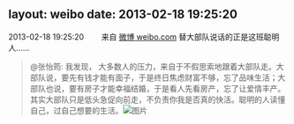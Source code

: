 layout: weibo
date: 2013-02-18 19:25:20
---
2013-02-18 19:25:20  &nbsp;&nbsp;&nbsp;&nbsp;&nbsp;&nbsp; 来自 <a href="http://weibo.com/" rel="nofollow">微博 weibo.com</a>
替大部队说话的正是这班聪明人……
>  @张怡筠: 我发现， 大多数人的压力，来自于不假思索地跟着大部队走。大部队说，要先有钱才能有面子，于是终日焦虑财富不够，忘了品味生活；大部队也说，要有房子才能幸福结婚，于是看人先看房产，忘了让爱情丰产。其实大部队只是低头急促向前走，不负责你我是否真的快活。聪明的人读懂自己，过自己想要的生活。 ​​​
>  ![图片](https://ww4.sinaimg.cn/large/4a821d11gw1e1xra53ho9j.jpg)
